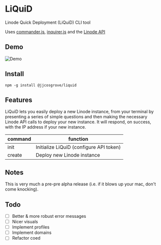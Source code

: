 # LiQuiD

Linode Quick Deployment (LiQuiD) CLI tool

Uses <a href="https://github.com/tj/commander.js/">commander.js</a>, <a href="https://github.com/SBoudrias/Inquirer.js/">inquirer.js</a> and the <a href="https://developers.linode.com/api/v4">Linode API</a>

## Demo

![Demo](https://unpkg.com/@jjcosgrove/liquid@latest/demos/create.svg)

## Install

```
npm -g install @jjcosgrove/liquid
```

## Features

LiQuiD lets you easily deploy a new Linode instance, from your terminal by presenting a series of simple questions and then making the necessary Linode API calls to deploy your new instance. It will respond, on success, with the IP address if your new instance.

command|function
-|-|
init|Initialize LiQuiD (configure API token)
create|Deploy new Linode instance

## Notes
This is very much a pre-pre alpha release (i.e. if it blows up your mac, don't come knocking).

## Todo

- [ ] Better & more robust error messages
- [ ] Nicer visuals
- [ ] Implement profiles
- [ ] Implement domains
- [ ] Refactor coed
